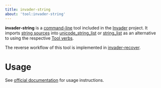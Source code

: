 ```yaml
---
title: invader-string
about: 'tool:invader-string'
---
```

**invader-string** is a [command-line](~) tool included in the [Invader](~) project. It imports [string sources](~strings-txt) into [unicode_string_list](~) or [string_list](~) as an alternative to using the respective [Tool verbs](~h1-tool#unicode-strings).

The reverse workflow of this tool is implemented in [invader-recover](~).

# Usage
See [official documentation][docs] for usage instructions.

[docs]: https://github.com/SnowyMouse/invader#invader-string
